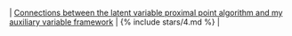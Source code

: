 | [Connections between the latent variable proximal point algorithm and my auxiliary variable framework](/open-problems/#maximum-principles) | {% include stars/4.md %} |